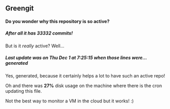 ## Greengit

#### Do you wonder why this repository is so active?

##### After all it has 33332 commits!

But is it *really* active? Well...

##### Last update was on Thu Dec 1 at 7:25:15 when those lines were... generated

Yes, generated, because it certainly helps a lot to have such an active repo!

Oh and there was **27%** disk usage on the machine
where there is the cron updating this file.

Not the best way to monitor a VM in the cloud but it works! :)
